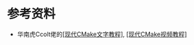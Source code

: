# 参考资料

- 华南虎Ccolt佬的[[现代CMake文字教程]](https://www.cccolt.top/tutorial/cmake/01.html), [[现代CMake视频教程]](https://www.bilibili.com/video/BV1zM4m1Q7wZ/?spm_id_from=333.1387.upload.video_card.click&vd_source=63bfd19e00b68b92d8a58c82eb00a5d2)

